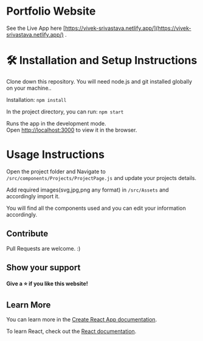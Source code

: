
# Portfolio Website
See the Live App here [https://vivek-srivastava.netlify.app/](https://vivek-srivastava.netlify.app/) .
<br />

# 🛠 Installation and Setup Instructions

Clone down this repository. You will need node.js and git installed globally on your machine..

Installation: `npm install`

In the project directory, you can run: `npm start`

Runs the app in the development mode.\
Open [http://localhost:3000](http://localhost:3000) to view it in the browser.

# Usage Instructions

Open the project folder and Navigate to `/src/components/Projects/ProjectPage.js` and update your projects details.

Add required images(svg,jpg,png any format) in `/src/Assets` and accordingly import it.

You will find all the components used and you can edit your information accordingly.

## Contribute

Pull Requests are welcome. :)

## Show your support

#### Give a ⭐ if you like this website!

## Learn More

You can learn more in the [Create React App documentation](https://facebook.github.io/create-react-app/docs/getting-started).

To learn React, check out the [React documentation](https://reactjs.org/).
